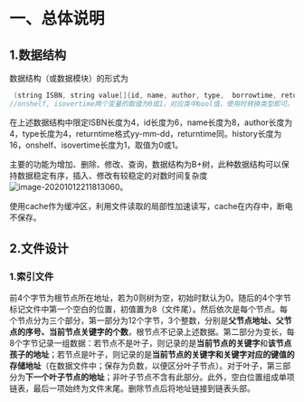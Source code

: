 # 一、总体说明

## 1.数据结构

数据结构（或数据模块）的形式为 

```c++
 (string ISBN, string value[]{id, name, author, type,  borrowtime, returntime, history, onshelf, isovertime})
//onshelf, isovertime两个变量的取值为0或1，对应类中bool值，使用时转换类型即可。
```



​	在上述数据结构中限定ISBN长度为4，id长度为6，name长度为8，author长度为4，type长度为4，returntime格式yy-mm-dd，returntime同。history长度为16，onshelf、isovertime长度为1，取值为0或1。

​	主要的功能为增加、删除、修改、查询，数据结构为B+树，此种数据结构可以保持数据稳定有序，插入、修改有较稳定的对数时间复杂度![image-20201012211813060](C:\Users\Lucius\AppData\Roaming\Typora\typora-user-images\image-20201012211813060.png)。

​	使用cache作为缓冲区，利用文件读取的局部性加速读写，cache在内存中，断电不保存。

## 2.文件设计

### 	1.索引文件

​	前4个字节为根节点所在地址，若为0则树为空，初始时默认为0。随后的4个字节标记文件中第一个空白的位置，初值置为8（文件尾）。然后依次是每个节点。每个节点分为三个部分，第一部分为12个字节，3个整数，分别是**父节点地址、父节点的序号、当前节点关键字的个数**，根节点不记录上述数据。第二部分为变长，每8个字节记录一组数据：若节点不是叶子，则记录的是**当前节点的关键字**和**该节点孩子的地址**；若节点是叶子，则记录的是**当前节点的关键字和关键字对应的键值的存储地址**（在数据文件中；保存为负数，以便区分叶子节点）。对于叶子，第三部分为**下一个叶子节点的地址**；非叶子节点不含有此部分。此外，空白位置组成单项链表，最后一项始终为文件末尾。删除节点后将地址链接到链表头部。